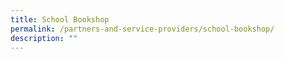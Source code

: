 ```yaml
---
title: School Bookshop
permalink: /partners-and-service-providers/school-bookshop/
description: ""
---
```

